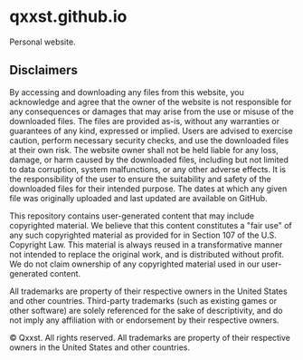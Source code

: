 # qxxst.github.io
Personal website.

## Disclaimers
By accessing and downloading any files from this website, you acknowledge and agree that the owner of the website is not responsible for any consequences or damages that may arise from the use or misuse of the downloaded files. The files are provided as-is, without any warranties or guarantees of any kind, expressed or implied. Users are advised to exercise caution, perform necessary security checks, and use the downloaded files at their own risk. The website owner shall not be held liable for any loss, damage, or harm caused by the downloaded files, including but not limited to data corruption, system malfunctions, or any other adverse effects. It is the responsibility of the user to ensure the suitability and safety of the downloaded files for their intended purpose. The dates at which any given file was originally uploaded and last updated are available on GitHub.

This repository contains user-generated content that may include copyrighted material. We believe that this content constitutes a "fair use" of any such copyrighted material as provided for in Section 107 of the U.S. Copyright Law. This material is always reused in a transformative manner not intended to replace the original work, and is distributed without profit. We do not claim ownership of any copyrighted material used in our user-generated content.

All trademarks are property of their respective owners in the United States and other countries. Third-party trademarks (such as existing games or other software) are solely referenced for the sake of descriptivity, and do not imply any affiliation with or endorsement by their respective owners.

© Qxxst. All rights reserved. All trademarks are property of their respective owners in the United States and other countries.